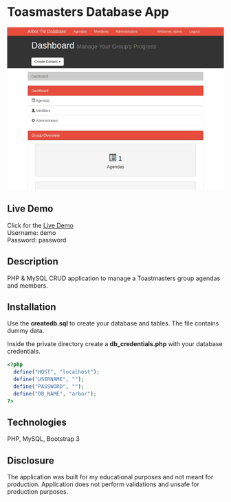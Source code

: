 # Toasmasters Database App
![ABOR Database](arbortm-demo-img.jpg)

## Live Demo
Click for the [Live Demo](http://onegreatapp.com/arbortm/public)
<br>
Username: demo<br>
Password: password

## Description
PHP & MySQL CRUD application to manage a Toastmasters group agendas and members.

## Installation
Use the **createdb.sql** to create your database and tables. The file contains dummy data.

Inside the private directory create a **db_credentials.php** with your database credentials.

```PHP
<?php
  define("HOST", "localhost");
  define("USERNAME", "");
  define("PASSWORD", "");
  define("DB_NAME", "arbor");
?>

```
## Technologies
PHP, MySQL, Bootstrap 3

## Disclosure
The application was built for my educational purposes and not meant for production. Application does not perform validations and unsafe for production purposes.
